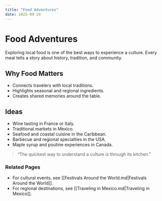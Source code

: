 ```yaml
---
title: "Food Adventures"
date: 2025-09-29
---
```


# Food Adventures
Exploring local food is one of the best ways to experience a culture. Every meal tells a story about history, tradition, and community.

## Why Food Matters
- Connects travelers with local traditions.  
- Highlights seasonal and regional ingredients.  
- Creates shared memories around the table.  

## Ideas
- Wine tasting in France or Italy.  
- Traditional markets in Mexico.  
- Seafood and coastal cuisine in the Caribbean.  
- Barbecue and regional specialties in the USA.  
- Maple syrup and poutine experiences in Canada.  

> “The quickest way to understand a culture is through its kitchen.”

### Related Pages
- For cultural events, see [[Festivals Around the World.md|Festivals Around the World]].  
- For regional destinations, see [[Traveling in Mexico.md|Traveling in Mexico]].  
